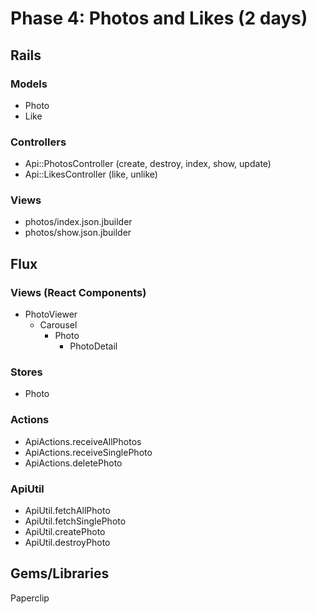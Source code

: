 # Phase 4: Photos and Likes (2 days)

## Rails
### Models
* Photo
* Like

### Controllers
* Api::PhotosController (create, destroy, index, show, update)
* Api::LikesController (like, unlike)

### Views
* photos/index.json.jbuilder
* photos/show.json.jbuilder

## Flux
### Views (React Components)
* PhotoViewer
  - Carousel
    * Photo
      - PhotoDetail

### Stores
* Photo

### Actions
* ApiActions.receiveAllPhotos
* ApiActions.receiveSinglePhoto
* ApiActions.deletePhoto

### ApiUtil
* ApiUtil.fetchAllPhoto
* ApiUtil.fetchSinglePhoto
* ApiUtil.createPhoto
* ApiUtil.destroyPhoto

## Gems/Libraries
Paperclip
